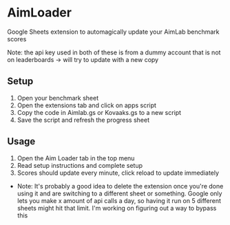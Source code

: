 # AimLoader
Google Sheets extension to automagically update your AimLab benchmark scores

Note: the api key used in both of these is from a dummy account that is not on leaderboards -> will try to update with a new copy 

## Setup
1. Open your benchmark sheet
2. Open the extensions tab and click on apps script
3. Copy the code in Aimlab.gs or Kovaaks.gs to a new script
4. Save the script and refresh the progress sheet

## Usage
1. Open the Aim Loader tab in the top menu
2. Read setup instructions and complete setup
3. Scores should update every minute, click reload to update immediately

- Note: It's probably a good idea to delete the extension once you're done using it and are switching to a different sheet or something. Google only lets you make x amount of api calls a day, so having it run on 5 different sheets might hit that limit. I'm working on figuring out a way to bypass this
